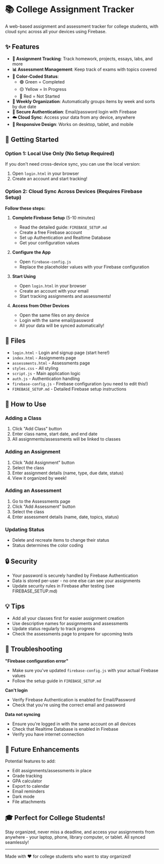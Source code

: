 # 📚 College Assignment Tracker

A web-based assignment and assessment tracker for college students, with cloud sync across all your devices using Firebase.

## ✨ Features

- **📝 Assignment Tracking**: Track homework, projects, essays, labs, and more
- **📊 Assessment Management**: Keep track of exams with topics covered
- **🎨 Color-Coded Status**: 
  - 🟢 Green = Completed
  - 🟡 Yellow = In Progress
  - 🔴 Red = Not Started
- **📅 Weekly Organization**: Automatically groups items by week and sorts by due date
- **🔐 Secure Authentication**: Email/password login with Firebase
- **☁️ Cloud Sync**: Access your data from any device, anywhere
- **📱 Responsive Design**: Works on desktop, tablet, and mobile

## 🚀 Getting Started

### Option 1: Local Use Only (No Setup Required)
If you don't need cross-device sync, you can use the local version:
1. Open `login.html` in your browser
2. Create an account and start tracking!

### Option 2: Cloud Sync Across Devices (Requires Firebase Setup)

**Follow these steps:**

1. **Complete Firebase Setup** (5-10 minutes)
   - Read the detailed guide: `FIREBASE_SETUP.md`
   - Create a free Firebase account
   - Set up Authentication and Realtime Database
   - Get your configuration values

2. **Configure the App**
   - Open `firebase-config.js`
   - Replace the placeholder values with your Firebase configuration

3. **Start Using**
   - Open `login.html` in your browser
   - Create an account with your email
   - Start tracking assignments and assessments!

4. **Access from Other Devices**
   - Open the same files on any device
   - Login with the same email/password
   - All your data will be synced automatically!

## 📁 Files

- `login.html` - Login and signup page (start here!)
- `index.html` - Assignments page
- `assessments.html` - Assessments page
- `styles.css` - All styling
- `script.js` - Main application logic
- `auth.js` - Authentication handling
- `firebase-config.js` - Firebase configuration (you need to edit this!)
- `FIREBASE_SETUP.md` - Detailed Firebase setup instructions

## 🔧 How to Use

### Adding a Class
1. Click "Add Class" button
2. Enter class name, start date, and end date
3. All assignments/assessments will be linked to classes

### Adding an Assignment
1. Click "Add Assignment" button
2. Select the class
3. Enter assignment details (name, type, due date, status)
4. View it organized by week!

### Adding an Assessment
1. Go to the Assessments page
2. Click "Add Assessment" button
3. Select the class
4. Enter assessment details (name, date, topics, status)

### Updating Status
- Delete and recreate items to change their status
- Status determines the color coding

## 🔒 Security

- Your password is securely handled by Firebase Authentication
- Data is stored per-user - no one else can see your assignments
- Update security rules in Firebase after testing (see FIREBASE_SETUP.md)

## 💡 Tips

- Add all your classes first for easier assignment creation
- Use descriptive names for assignments and assessments
- Update status regularly to track progress
- Check the assessments page to prepare for upcoming tests

## 🐛 Troubleshooting

**"Firebase configuration error"**
- Make sure you've updated `firebase-config.js` with your actual Firebase values
- Follow the setup guide in `FIREBASE_SETUP.md`

**Can't login**
- Verify Firebase Authentication is enabled for Email/Password
- Check that you're using the correct email and password

**Data not syncing**
- Ensure you're logged in with the same account on all devices
- Check that Realtime Database is enabled in Firebase
- Verify you have internet connection

## 📝 Future Enhancements

Potential features to add:
- Edit assignments/assessments in place
- Grade tracking
- GPA calculator
- Export to calendar
- Email reminders
- Dark mode
- File attachments

## 🎓 Perfect for College Students!

Stay organized, never miss a deadline, and access your assignments from anywhere - your laptop, phone, library computer, or tablet. All synced seamlessly!

---

Made with ❤️ for college students who want to stay organized!

